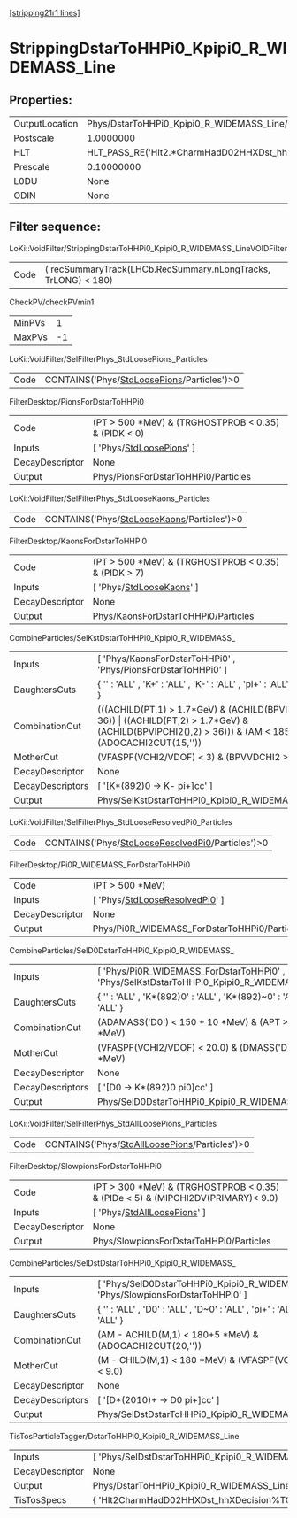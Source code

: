 [[stripping21r1 lines]](./stripping21r1-index)

# StrippingDstarToHHPi0_Kpipi0_R_WIDEMASS_Line

## Properties:

|                |                                                        |
|----------------|--------------------------------------------------------|
| OutputLocation | Phys/DstarToHHPi0_Kpipi0_R_WIDEMASS_Line/Particles     |
| Postscale      | 1.0000000                                              |
| HLT            | HLT_PASS_RE('Hlt2.\*CharmHadD02HHXDst_hhX.\*Decision') |
| Prescale       | 0.10000000                                             |
| L0DU           | None                                                   |
| ODIN           | None                                                   |

## Filter sequence:

LoKi::VoidFilter/StrippingDstarToHHPi0_Kpipi0_R_WIDEMASS_LineVOIDFilter

|      |                                                                |
|------|----------------------------------------------------------------|
| Code | ( recSummaryTrack(LHCb.RecSummary.nLongTracks, TrLONG) \< 180) |

CheckPV/checkPVmin1

|        |     |
|--------|-----|
| MinPVs | 1   |
| MaxPVs | -1  |

LoKi::VoidFilter/SelFilterPhys_StdLoosePions_Particles

|      |                                                                                              |
|------|----------------------------------------------------------------------------------------------|
| Code | CONTAINS('Phys/[StdLoosePions](./stripping21r1-commonparticles-stdloosepions)/Particles')\>0 |

FilterDesktop/PionsForDstarToHHPi0

|                 |                                                                             |
|-----------------|-----------------------------------------------------------------------------|
| Code            | (PT \> 500 \*MeV) & (TRGHOSTPROB \< 0.35) & (PIDK \< 0)                     |
| Inputs          | [ 'Phys/[StdLoosePions](./stripping21r1-commonparticles-stdloosepions)' ] |
| DecayDescriptor | None                                                                        |
| Output          | Phys/PionsForDstarToHHPi0/Particles                                         |

LoKi::VoidFilter/SelFilterPhys_StdLooseKaons_Particles

|      |                                                                                              |
|------|----------------------------------------------------------------------------------------------|
| Code | CONTAINS('Phys/[StdLooseKaons](./stripping21r1-commonparticles-stdloosekaons)/Particles')\>0 |

FilterDesktop/KaonsForDstarToHHPi0

|                 |                                                                             |
|-----------------|-----------------------------------------------------------------------------|
| Code            | (PT \> 500 \*MeV) & (TRGHOSTPROB \< 0.35) & (PIDK \> 7)                     |
| Inputs          | [ 'Phys/[StdLooseKaons](./stripping21r1-commonparticles-stdloosekaons)' ] |
| DecayDescriptor | None                                                                        |
| Output          | Phys/KaonsForDstarToHHPi0/Particles                                         |

CombineParticles/SelKstDstarToHHPi0_Kpipi0_R_WIDEMASS\_

|                  |                                                                                                                                                                            |
|------------------|----------------------------------------------------------------------------------------------------------------------------------------------------------------------------|
| Inputs           | [ 'Phys/KaonsForDstarToHHPi0' , 'Phys/PionsForDstarToHHPi0' ]                                                                                                            |
| DaughtersCuts    | { '' : 'ALL' , 'K+' : 'ALL' , 'K-' : 'ALL' , 'pi+' : 'ALL' , 'pi-' : 'ALL' }                                                                                               |
| CombinationCut   | (((ACHILD(PT,1) \> 1.7\*GeV) & (ACHILD(BPVIPCHI2(),1) \> 36)) \| ((ACHILD(PT,2) \> 1.7\*GeV) & (ACHILD(BPVIPCHI2(),2) \> 36))) & (AM \< 1850\*MeV) & (ADOCACHI2CUT(15,'')) |
| MotherCut        | (VFASPF(VCHI2/VDOF) \< 3) & (BPVVDCHI2 \> 100)                                                                                                                             |
| DecayDescriptor  | None                                                                                                                                                                       |
| DecayDescriptors | [ '[K\*(892)0 -\> K- pi+]cc' ]                                                                                                                                         |
| Output           | Phys/SelKstDstarToHHPi0_Kpipi0_R_WIDEMASS\_/Particles                                                                                                                      |

LoKi::VoidFilter/SelFilterPhys_StdLooseResolvedPi0_Particles

|      |                                                                                                          |
|------|----------------------------------------------------------------------------------------------------------|
| Code | CONTAINS('Phys/[StdLooseResolvedPi0](./stripping21r1-commonparticles-stdlooseresolvedpi0)/Particles')\>0 |

FilterDesktop/Pi0R_WIDEMASS_ForDstarToHHPi0

|                 |                                                                                         |
|-----------------|-----------------------------------------------------------------------------------------|
| Code            | (PT \> 500 \*MeV)                                                                       |
| Inputs          | [ 'Phys/[StdLooseResolvedPi0](./stripping21r1-commonparticles-stdlooseresolvedpi0)' ] |
| DecayDescriptor | None                                                                                    |
| Output          | Phys/Pi0R_WIDEMASS_ForDstarToHHPi0/Particles                                            |

CombineParticles/SelD0DstarToHHPi0_Kpipi0_R_WIDEMASS\_

|                  |                                                                                            |
|------------------|--------------------------------------------------------------------------------------------|
| Inputs           | [ 'Phys/Pi0R_WIDEMASS_ForDstarToHHPi0' , 'Phys/SelKstDstarToHHPi0_Kpipi0_R_WIDEMASS\_' ] |
| DaughtersCuts    | { '' : 'ALL' , 'K\*(892)0' : 'ALL' , 'K\*(892)~0' : 'ALL' , 'pi0' : 'ALL' }                |
| CombinationCut   | (ADAMASS('D0') \< 150 + 10 \*MeV) & (APT \> 1400 \*MeV)                                    |
| MotherCut        | (VFASPF(VCHI2/VDOF) \< 20.0) & (DMASS('D0') \< 150 \*MeV)                                  |
| DecayDescriptor  | None                                                                                       |
| DecayDescriptors | [ '[D0 -\> K\*(892)0 pi0]cc' ]                                                         |
| Output           | Phys/SelD0DstarToHHPi0_Kpipi0_R_WIDEMASS\_/Particles                                       |

LoKi::VoidFilter/SelFilterPhys_StdAllLoosePions_Particles

|      |                                                                                                    |
|------|----------------------------------------------------------------------------------------------------|
| Code | CONTAINS('Phys/[StdAllLoosePions](./stripping21r1-commonparticles-stdallloosepions)/Particles')\>0 |

FilterDesktop/SlowpionsForDstarToHHPi0

|                 |                                                                                      |
|-----------------|--------------------------------------------------------------------------------------|
| Code            | (PT \> 300 \*MeV) & (TRGHOSTPROB \< 0.35) & (PIDe \< 5) & (MIPCHI2DV(PRIMARY)\< 9.0) |
| Inputs          | [ 'Phys/[StdAllLoosePions](./stripping21r1-commonparticles-stdallloosepions)' ]    |
| DecayDescriptor | None                                                                                 |
| Output          | Phys/SlowpionsForDstarToHHPi0/Particles                                              |

CombineParticles/SelDstDstarToHHPi0_Kpipi0_R_WIDEMASS\_

|                  |                                                                                      |
|------------------|--------------------------------------------------------------------------------------|
| Inputs           | [ 'Phys/SelD0DstarToHHPi0_Kpipi0_R_WIDEMASS\_' , 'Phys/SlowpionsForDstarToHHPi0' ] |
| DaughtersCuts    | { '' : 'ALL' , 'D0' : 'ALL' , 'D~0' : 'ALL' , 'pi+' : 'ALL' , 'pi-' : 'ALL' }        |
| CombinationCut   | (AM - ACHILD(M,1) \< 180+5 \*MeV) & (ADOCACHI2CUT(20,''))                            |
| MotherCut        | (M - CHILD(M,1) \< 180 \*MeV) & (VFASPF(VCHI2/VDOF) \< 9.0)                          |
| DecayDescriptor  | None                                                                                 |
| DecayDescriptors | [ '[D\*(2010)+ -\> D0 pi+]cc' ]                                                  |
| Output           | Phys/SelDstDstarToHHPi0_Kpipi0_R_WIDEMASS\_/Particles                                |

TisTosParticleTagger/DstarToHHPi0_Kpipi0_R_WIDEMASS_Line

|                 |                                                     |
|-----------------|-----------------------------------------------------|
| Inputs          | [ 'Phys/SelDstDstarToHHPi0_Kpipi0_R_WIDEMASS\_' ] |
| DecayDescriptor | None                                                |
| Output          | Phys/DstarToHHPi0_Kpipi0_R_WIDEMASS_Line/Particles  |
| TisTosSpecs     | { 'Hlt2CharmHadD02HHXDst_hhXDecision%TOS' : 0 }     |
